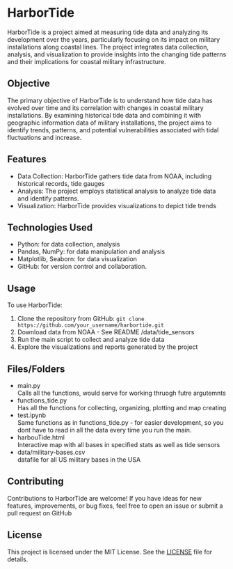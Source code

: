 # HarborTide

HarborTide is a project aimed at measuring tide data and analyzing its development over the years, particularly focusing on its impact on military installations along coastal lines. The project integrates data collection, analysis, and visualization to provide insights into the changing tide patterns and their implications for coastal military infrastructure.

## Objective
The primary objective of HarborTide is to understand how tide data has evolved over time and its correlation with changes in coastal military installations. By examining historical tide data and combining it with geographic information data of military installations, the project aims to identify trends, patterns, and potential vulnerabilities associated with tidal fluctuations and increase.

## Features
- Data Collection: HarborTide gathers tide data from NOAA, including historical records, tide gauges
- Analysis: The project employs statistical analysis to analyze tide data and identify patterns.
- Visualization: HarborTide provides visualizations to depict tide trends

## Technologies Used
- Python: for data collection, analysis
- Pandas, NumPy: for data manipulation and analysis
- Matplotlib, Seaborn: for data visualization
- GitHub: for version control and collaboration.

## Usage
To use HarborTide:
1. Clone the repository from GitHub: `git clone https://github.com/your_username/harbortide.git`
2. Download data from NOAA - See README /data/tide_sensors
3. Run the main script to collect and analyze tide data
4. Explore the visualizations and reports generated by the project

## Files/Folders
- main.py <br />
  Calls all the functions, would serve for working thruogh futre argutemnts
- functions_tide.py <br />
  Has all the functions for collecting, organizing, plotting and map creating
- test.ipynb <br />
  Same functions as in functions_tide.py - for easier development, so you dont have to read in all the data every time you run the main.
- harbouTide.html <br />
  Interactive map with all bases in specified stats as well as tide sensors
- data/military-bases.csv <br />
  datafile for all US military bases in the USA

## Contributing
Contributions to HarborTide are welcome! If you have ideas for new features, improvements, or bug fixes, feel free to open an issue or submit a pull request on GitHub

## License
This project is licensed under the MIT License. See the [LICENSE](LICENSE) file for details.
